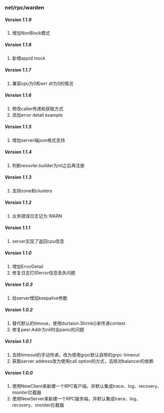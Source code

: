 ### net/rpc/warden

##### Version 1.1.9
1. 增加NonBlock模式

##### Version 1.1.8
1. 新增appid mock

##### Version 1.1.7
1. 兼容cpu为0和wrr dt为0的情况

##### Version 1.1.6
1. 修改caller传递和获取方式
2. 添加error detail example

##### Version 1.1.5
1. 增加server端json格式支持

##### Version 1.1.4
1. 判断reosvler.builder为nil之后再注册

##### Version 1.1.3
1. 支持zone和clusters

##### Version 1.1.2
1. 业务错误日志记为 WARN

##### Version 1.1.1
1. server实现了返回cpu信息

##### Version 1.1.0
1. 增加ErrorDetail
2. 修复日志打印error信息丢失问题

##### Version 1.0.3
1. 给server增加keepalive参数

##### Version 1.0.2

1. 替代默认的timoue，使用durtaion.Shrink()来传递context
2. 修复peer.Addr为nil时会panic的问题

##### Version 1.0.1

1. 去除timeout的手动传递，改为使用grpc默认自带的grpc-timeout
2. 获取server address改为使用call option的方式，去除对balancer的依赖

##### Version 1.0.0

1. 使用NewClient来新建一个RPC客户端，并默认集成trace、log、recovery、moniter拦截器
2. 使用NewServer来新建一个RPC服务端，并默认集成trace、log、recovery、moniter拦截器
